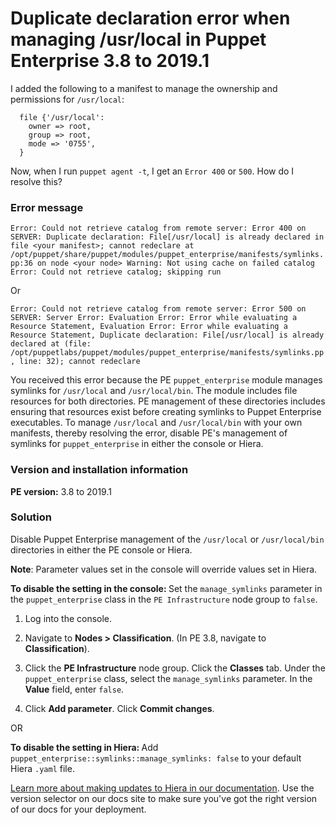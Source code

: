 # Duplicate declaration error when managing /usr/local in Puppet Enterprise 3.8 to 2019.1
<p>I added the following to a manifest to manage the ownership and permissions for <code>/usr/local</code>:</p>
<pre><code>  file {'/usr/local':
    owner =&gt; root,
    group =&gt; root,
    mode =&gt; '0755',
  }</code></pre>
<p>Now, when I run <code>puppet agent -t</code>, I get an <code>Error 400</code> or <code>500</code>. How do I resolve this?</p>
<h3 id="error-message">Error message</h3>
<p><code>Error: Could not retrieve catalog from remote server: Error 400 on SERVER: Duplicate declaration: File[/usr/local] is already declared in file &lt;your manifest&gt;; cannot redeclare at /opt/puppet/share/puppet/modules/puppet_enterprise/manifests/symlinks.pp:36 on node &lt;your node&gt; Warning: Not using cache on failed catalog Error: Could not retrieve catalog; skipping run</code></p>
<p>Or</p>
<p><code>Error: Could not retrieve catalog from remote server: Error 500 on SERVER: Server Error: Evaluation Error: Error while evaluating a Resource Statement, Evaluation Error: Error while evaluating a Resource Statement, Duplicate declaration: File[/usr/local] is already declared at (file: /opt/puppetlabs/puppet/modules/puppet_enterprise/manifests/symlinks.pp, line: 32); cannot redeclare</code></p>
<p>You received this error because the PE <code>puppet_enterprise</code> module manages symlinks for <code>/usr/local</code> and <code>/usr/local/bin</code>. The module includes file resources for both directories. PE management of these directories includes ensuring that resources exist before creating symlinks to Puppet Enterprise executables. To manage <code>/usr/local</code> and <code>/usr/local/bin</code> with your own manifests, thereby resolving the error, disable PE's management of symlinks for <code>puppet_enterprise</code> in either the console or Hiera.</p>
<h3 id="version-and-installation-information">Version and installation information</h3>
<p><strong>PE version:</strong> 3.8 to 2019.1</p>
<h3 id="solution">Solution</h3>
<p>Disable Puppet Enterprise management of the <code>/usr/local</code> or <code>/usr/local/bin</code> directories in either the PE console or Hiera.</p>
<p><strong>Note</strong>: Parameter values set in the console will override values set in Hiera.</p>
<p><strong>To disable the setting in the console: </strong>Set the <code>manage_symlinks</code> parameter in the <code>puppet_enterprise</code> class in the <code>PE Infrastructure</code> node group to <code>false</code>.</p>
<ol style="list-style-type: decimal;">
<li>
<p>Log into the console.</p>
</li>
<li>
<p>Navigate to <strong>Nodes &gt; Classification</strong>. (In PE 3.8, navigate to <strong>Classification</strong>).</p>
</li>
<li>
<p>Click the <strong>PE Infrastructure</strong> node group. Click the <strong>Classes</strong> tab. Under the <code>puppet_enterprise</code> class, select the <code>manage_symlinks</code> parameter. In the <strong>Value</strong> field, enter <code>false</code>.</p>
</li>
<li>
<p>Click <strong>Add parameter</strong>. Click <strong>Commit changes</strong>.</p>
</li>
</ol>
<p>OR</p>
<p><strong>To disable the setting in Hiera: </strong>Add <code>puppet_enterprise::symlinks::manage_symlinks: false</code> to your default Hiera <code>.yaml</code> file.</p>
<p><a href="https://puppet.com/docs/pe/latest/config_intro.html#configure_settings_with_hiera">Learn more about making updates to Hiera in our documentation</a>. Use the version selector on our docs site to make sure you've got the right version of our docs for your deployment.</p>
